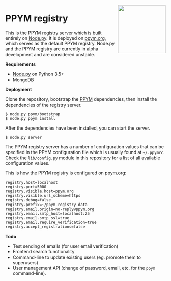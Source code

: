 <img src="https://i.imgur.com/CdzJiFi.png" align="right" width="150px"></img>
# PPYM registry

This is the PPYM registry server which is built entirely on [Node.py]. It is
deployed on [ppym.org], which serves as the default PPYM registry. Node.py and
the PPYM registry are currently in alpha development and are considered
unstable.

  [Node.py]: https://github.com/nodepy/nodepy
  [PPYM]: https://github.com/nodepy/ppym
  [ppym.org]: https://ppym.org

__Requirements__

- [Node.py] on Python 3.5+
- MongoDB

__Deployment__

Clone the repository, bootstrap the [PPYM] dependencies, then install the
dependencies of the registry server.

    $ node.py ppym/bootstrap
    $ node.py ppym install

After the dependencies have been installed, you can start the server.

    $ node.py server

The PPYM registry server has a number of configuration values that can be
specified in the PPYM configuration file which is usually found at `~/.ppymrc`.
Check the `lib/config.py` module in this repository for a list of all available
configuration values.

This is how the PPYM registry is configured on [ppym.org]:

    registry.host=localhost
    registry.port=5000
    registry.visible.host=ppym.org
    registry.visible.url_scheme=https
    registry.debug=false
    registry.prefix=~/ppym-registry-data
    registry.email.origin=no-reply@ppym.org
    registry.email.smtp_host=localhost:25
    registry.email.smtp_ssl=true
    registry.email.require_verification=true
    registry.accept_registrations=false

__Todo__

- Test sending of emails (for user email verification)
- Frontend search functionality
- Command-line to update existing users (eg. promote them to superusers)
- User management API (change of password, email, etc. for the `ppym`
  command-line).
